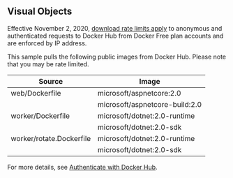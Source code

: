 ## Visual Objects

Effective November 2, 2020, [download rate limits apply](https://docs.docker.com/docker-hub/download-rate-limit/) to anonymous and authenticated requests to Docker Hub from Docker Free plan accounts and are enforced by IP address.

This sample pulls the following public images from Docker Hub. Please note that you may be rate limited.

| Source                      | Image   |
| -------------               |-------------|
| web/Dockerfile       | microsoft/aspnetcore:2.0       |
|| microsoft/aspnetcore-build:2.0|
| worker/Dockerfile| microsoft/dotnet:2.0-runtime|
|| microsoft/dotnet:2.0-sdk|
| worker/rotate.Dockerfile| microsoft/dotnet:2.0-runtime|
|| microsoft/dotnet:2.0-sdk|

For more details, see [Authenticate with Docker Hub](https://docs.microsoft.com/azure/container-registry/buffer-gate-public-content#authenticate-with-docker-hub).
